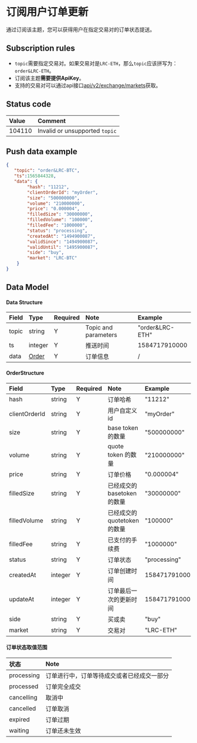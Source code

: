 # 订阅用户订单更新


通过订阅该主题，您可以获得用户在指定交易对的订单状态提送。

## Subscription rules
- `topic`需要指定交易对。如果交易对是`LRC-ETH`，那么`topic`应该拼写为：`order&LRC-ETH`。
- 订阅该主题**需要提供ApiKey**。
- 支持的交易对可以通过api接口[api/v2/exchange/markets](../dex_apis/getMarkets.md)获取。

## Status code

| Value |                Comment                 |
| :---- | :--------------------------------- |
| 104110 | Invalid or unsupported `topic`|

## Push data example

```json
{
   "topic": "order&LRC-BTC",
   "ts":1565844328,
   "data": {
        "hash": "11212",
        "clientOrderId": "myOrder",
        "size": "500000000",
        "volume": "210000000",
        "price": "0.000004",
        "filledSize": "30000000",
        "filledVolume": "100000",
        "filledFee": "1000000",
        "status": "processing",
        "createdAt": "1494900087",
        "validSince": "1494900087",
        "validUntil": "1495900087",
        "side": "buy",
        "market": "LRC-BTC"
    }
}
```

## Data Model

#### Data Structure

| Field  |      Type       | Required |       Note       |      Example       |
| :--- | :------------- | :------ | :-------------- | :------------- |
| topic |     string      |    Y    | Topic and parameters | "order&LRC-ETH" |
|  ts   |     integer     |    Y    |     推送时间     |  1584717910000  |
| data  | [Order](#order) |    Y    |     订单信息     |        /        |

#### <span id="order">OrderStructure</span>

|     Field      |  Type   | Required |            Note            |     Example      |
| :----------- | :----- | :------ | :------------------------ | :----------- |
|     hash      | string  |    Y    |          订单哈希          |    "11212"    |
| clientOrderId | string  |    Y    |        用户自定义id        |   "myOrder"   |
|     size      | string  |    Y    |     base token 的数量      |  "500000000"  |
|    volume     | string  |    Y    |     quote token 的数量     |  "210000000"  |
|     price     | string  |    Y    |          订单价格          |  "0.000004"   |
|  filledSize   | string  |    Y    | 已经成交的basetoken的数量  |  "30000000"   |
| filledVolume  | string  |    Y    | 已经成交的quotetoken的数量 |   "100000"    |
|   filledFee   | string  |    Y    |       已支付的手续费       |   "1000000"   |
|    status     | string  |    Y    |          订单状态          | "processing"  |
|   createdAt   | integer |    Y    |        订单创建时间        | 1584717910000 |
|   updateAt    | integer |    Y    |   订单最后一次的更新时间   | 1584717910000 |
|     side      | string  |    Y    |           买或卖           |     "buy"     |
|    market     | string  |    Y    |            交易对            |   "LRC-ETH"   |

#### 订单状态取值范围

|    状态    |                    Note                    |
| :-------- | :---------------------------------------- |
| processing | 订单进行中，订单等待成交或者已经成交一部分 |
| processed  |                订单完全成交                |
| cancelling |                   取消中                   |
| cancelled  |                  订单取消                  |
|  expired   |                  订单过期                  |
|  waiting   |                订单还未生效                |

